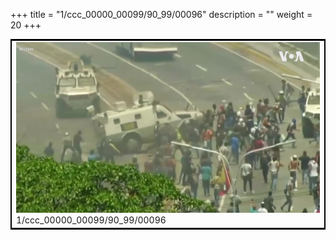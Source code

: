 +++
title = "1/ccc_00000_00099/90_99/00096"
description = ""
weight = 20
+++

<table style="border:2px solid black;max-width:800px;max-height:800px;" 
><tr><td>
<img class="center-fit-jpg"
src="/jpg_/aaa_20190430_NxaOmWaI8sI_00095.jpg">
1/ccc_00000_00099/90_99/00096
</img></td></tr></table>
